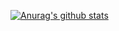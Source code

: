 [![Anurag's github stats](https://github-readme-stats.vercel.app/api?username=kawamataryo)](https://github.com/anuraghazra/github-readme-stats)

